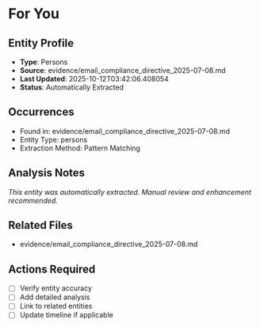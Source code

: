 # For You

## Entity Profile
- **Type**: Persons
- **Source**: evidence/email_compliance_directive_2025-07-08.md
- **Last Updated**: 2025-10-12T03:42:06.408054
- **Status**: Automatically Extracted

## Occurrences
- Found in: evidence/email_compliance_directive_2025-07-08.md
- Entity Type: persons
- Extraction Method: Pattern Matching

## Analysis Notes
*This entity was automatically extracted. Manual review and enhancement recommended.*

## Related Files
- evidence/email_compliance_directive_2025-07-08.md

## Actions Required
- [ ] Verify entity accuracy
- [ ] Add detailed analysis
- [ ] Link to related entities
- [ ] Update timeline if applicable
